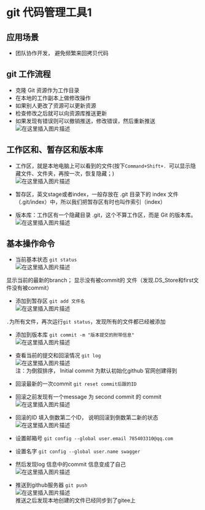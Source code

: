 # git 代码管理工具1



## 应用场景
* 团队协作开发， 避免频繁来回拷贝代码

##  git 工作流程
* 克隆 Git 资源作为工作目录
* 在本地的工作副本上做修改操作
* 如果别人更改了资源可以更新资源
* 检查修改之后就可以向资源库推送更新
* 如果发现有错误则可以撤销推送，修改错误，然后重新推送  
![在这里插入图片描述](https://img-blog.csdnimg.cn/e8878680beb5409ca4882b253e8f841f.png?x-oss-process=image/watermark,type_d3F5LXplbmhlaQ,shadow_50,text_Q1NETiBAU3R1X2FydA==,size_19,color_FFFFFF,t_70,g_se,x_16#pic_center)


## 工作区和、暂存区和版本库
* 工作区，就是本地电脑上可以看到的文件(按下`Command+Shift+. `可以显示隐藏文件、文件夹，再按一次，恢复隐藏；)    
![在这里插入图片描述](https://img-blog.csdnimg.cn/3825b1e9d28e43bda476f7faf8a1d563.png?x-oss-process=image/watermark,type_d3F5LXplbmhlaQ,shadow_50,text_Q1NETiBAU3R1X2FydA==,size_20,color_FFFFFF,t_70,g_se,x_16#pic_center)

* 暂存区，英文stage或者index，一般存放在 .git 目录下的 index 文件（.git/index）中，所以我们把暂存区有时也叫作索引（index）
* 版本库：工作区有一个隐藏目录 .git，这个不算工作区，而是 Git 的版本库。    
![在这里插入图片描述](https://img-blog.csdnimg.cn/39a18d8868ed4144b9c67d3f6de65d2c.png?x-oss-process=image/watermark,type_d3F5LXplbmhlaQ,shadow_50,text_Q1NETiBAU3R1X2FydA==,size_20,color_FFFFFF,t_70,g_se,x_16#pic_center)


## 基本操作命令
* 当前基本状态 `git status`  
![在这里插入图片描述](https://img-blog.csdnimg.cn/c490d29a40c249e1b21ab8a84c645097.png#pic_center)

显示当前的最新的branch； 显示没有被commit的 文件（发现.DS_Store和first文件没有被commit）

* 添加到暂存区 `git add 文件名`   
![在这里插入图片描述](https://img-blog.csdnimg.cn/d1a34ea498394f55a0b77f5764258810.png#pic_center)

`.`为所有文件，再次运行`git status`，发现所有的文件都已经被添加

* 添加到版本库 `git commit -m "版本提交的附带信息"`  
![在这里插入图片描述](https://img-blog.csdnimg.cn/7783983bd0194511a389f7d55fe35ba6.png#pic_center)


* 查看当前的提交和回滚情况 `git log`  
![在这里插入图片描述](https://img-blog.csdnimg.cn/28e0b214f3a54130bfd2b25daac9c4e0.png#pic_center)  
注：为倒叙排序， Initial commit 为默认初始化github 官网创建得到

* 回滚最新的一次commit `git reset commit后跟的ID`  
* 回滚之前发现有一个message 为 second commit 的 commit  
![在这里插入图片描述](https://img-blog.csdnimg.cn/9811bdf1f2484e74b7fcde3db21470c1.png?x-oss-process=image/watermark,type_d3F5LXplbmhlaQ,shadow_50,text_Q1NETiBAU3R1X2FydA==,size_19,color_FFFFFF,t_70,g_se,x_16#pic_center)

* 回滚的ID 填入倒数第二个ID， 说明回滚到倒数第二新的状态  
![在这里插入图片描述](https://img-blog.csdnimg.cn/fe3c534bffc34375b92361c97fd35691.png#pic_center)


* 设置邮箱号 `git config --global user.email 785403310@qq.com`
* 设置名字 `git config --global user.name swagger `
* 然后发现log 信息中的commit 信息变成了自己  
![在这里插入图片描述](https://img-blog.csdnimg.cn/6599f94ac84a4fd0a1957dc520abde5f.png#pic_center)


* 推送到github服务器 `git push`  
![在这里插入图片描述](https://img-blog.csdnimg.cn/a58b4a1272fb4bf0ad98a0994614367c.png?x-oss-process=image/watermark,type_d3F5LXplbmhlaQ,shadow_50,text_Q1NETiBAU3R1X2FydA==,size_20,color_FFFFFF,t_70,g_se,x_16#pic_center)  
推送之后发现本地创建的文件已经同步到了gitee上








